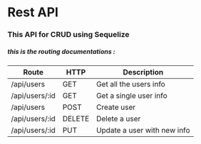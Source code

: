 # Rest API
### This API for CRUD using Sequelize
##### this is the routing documentations :
Route | HTTP | Description
------ | ------ | ------------
/api/users | GET | Get all the users info
/api/users/:id | GET | Get a single user info
/api/users | POST | Create user
/api/users/:id | DELETE | Delete a user
/api/users/:id | PUT | Update a user with new info
